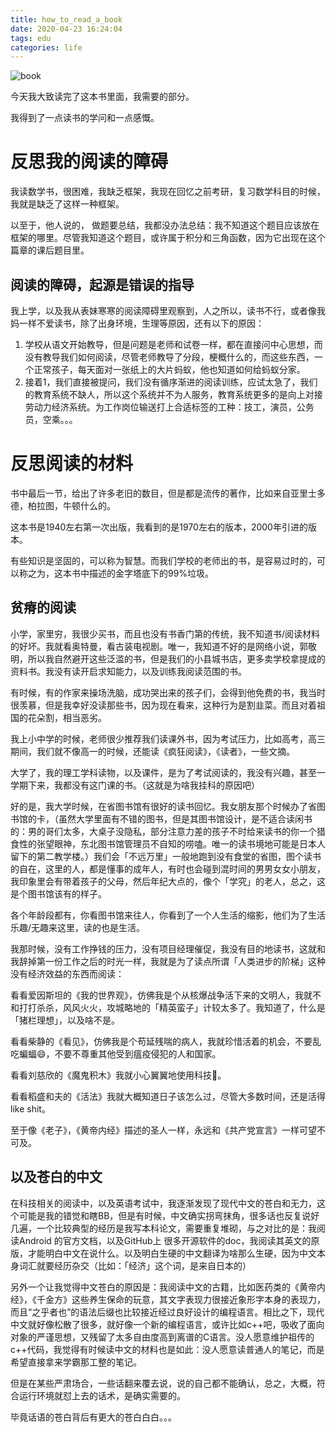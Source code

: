 ```yaml
---
title: how_to_read_a_book
date: 2020-04-23 16:24:04
tags: edu
categories: life
---
```


![book](https://i.loli.net/2020/04/23/DnAfqJNx7teSz2j.png "endAt20200423")

今天我大致读完了这本书里面，我需要的部分。

我得到了一点读书的学问和一点感慨。

<!--more-->

# 反思我的阅读的障碍

我读数学书，很困难，我缺乏框架，我现在回忆之前考研，复习数学科目的时候，我就是缺乏了这样一种框架。

以至于，他人说的， 做题要总结，我都没办法总结：我不知道这个题目应该放在框架的哪里。尽管我知道这个题目，或许属于积分和三角函数，因为它出现在这个篇章的课后题目里。

## 阅读的障碍，起源是错误的指导

我上学，以及我从表妹寒寒的阅读障碍里观察到，人之所以，读书不行，或者像我妈一样不爱读书，除了出身环境，生理等原因，还有以下的原因：

1. 学校从语文开始教导，但是问题是老师和试卷一样，都在直接问中心思想，而没有教导我们如何阅读，尽管老师教导了分段，梗概什么的，而这些东西，一个正常孩子，每天面对一张纸上的大片蚂蚁，他也知道如何给蚂蚁分家。
2. 接着1，我们直接被提问，我们没有循序渐进的阅读训练，应试太急了，我们的教育系统不缺人，所以这个系统并不为人服务，教育系统更多的是向上对接劳动力经济系统。为工作岗位输送打上合适标签的工种：技工，演员，公务员，空乘。。。

# 反思阅读的材料

书中最后一节，给出了许多老旧的数目，但是都是流传的著作，比如来自亚里士多德，柏拉图，牛顿什么的。

这本书是1940左右第一次出版，我看到的是1970左右的版本，2000年引进的版本。

有些知识是坚固的，可以称为智慧。而我们学校的老师出的书，是容易过时的，可以称之为，这本书中描述的金字塔底下的99%垃圾。

## 贫瘠的阅读

小学，家里穷，我很少买书，而且也没有书香门第的传统，我不知道书/阅读材料的好坏。我就看奥特曼，看古装电视剧。唯一，我知道不好的是网络小说，郭敬明，所以我自然避开这些泛滥的书，但是我们的小县城书店，更多卖学校拿提成的资料书。我没有读开启求知能力，以及训练我阅读范围的书。

有时候，有的作家来操场洗脑，成功哭出来的孩子们，会得到他免费的书，我当时很羡慕，但是我幸好没读那些书，因为现在看来，这种行为是割韭菜。而且对着祖国的花朵割，相当恶劣。

我上小中学的时候，老师很少推荐我们读课外书，因为考试压力，比如高考，高三期间，我们就不像高一的时候，还能读《疯狂阅读》，《读者》，一些文摘。

大学了，我的理工学科读物，以及课件，是为了考试阅读的，我没有兴趣，甚至一学期下来，我都没有这门课的书。（这就是为啥我挂科的原因吧）

好的是，我大学时候，在省图书馆有很好的读书回忆。我女朋友那个时候办了省图书馆的卡，（虽然大学里面有不错的图书，但是其图书馆设计，是不适合读闲书的：男的哥们太多，大桌子没隐私，部分注意力差的孩子不时给来读书的你一个猎食性的张望眼神，东北图书馆管理员不自知的唠嗑。唯一的读书境地可能是日本人留下的第二教学楼。）我们会「不远万里」一般地跑到没有食堂的省图，图个读书的自在，这里的人，都是懂事的成年人，有时也会碰到混时间的男男女女小朋友，我印象里会有带着孩子的父母，然后年纪大点的，像个「学究」的老人，总之，这是个图书馆该有的样子。

各个年龄段都有，你看图书馆来往人，你看到了一个人生活的缩影，他们为了生活乐趣/无趣来这里，读的也是生活。

我那时候，没有工作挣钱的压力，没有项目经理催促，我没有目的地读书，这就和我辞掉第一份工作之后的时光一样，我就是为了读点所谓「人类进步的阶梯」这种没有经济效益的东西而阅读：

看看爱因斯坦的《我的世界观》，仿佛我是个从核爆战争活下来的文明人，我就不和打打杀杀，风风火火，攻城略地的「精英蛮子」计较太多了。我知道了，什么是「猪栏理想」，以及啥不是。

看看柴静的《看见》，仿佛我是个苟延残喘的病人，我就珍惜活着的机会，不要乱吃蝙蝠😄，不要不尊重其他受到瘟疫侵犯的人和国家。

看看刘慈欣的《魔鬼积木》我就小心翼翼地使用科技📱。

看看稻盛和夫的《活法》我就大概知道日子该怎么过，尽管大多数时间，还是活得like shit。

至于像《老子》，《黄帝内经》描述的圣人一样，永远和《共产党宣言》一样可望不可及。

## 以及苍白的中文

在科技相关的阅读中，以及英语考试中，我逐渐发现了现代中文的苍白和无力，这个可能是我的错觉和瞎BB，但是有时候，中文确实拐弯抹角，很多话也反复说好几遍，一个比较典型的经历是我写本科论文，需要重复堆砌，与之对比的是：我阅读Android 的官方文档，以及GitHub上 很多开源软件的doc，我阅读其英文的原版，才能明白中文在说什么。以及明白生硬的中文翻译为啥那么生硬，因为中文本身词汇就要经历杂交（比如：「经济」这个词，是来自日本的）

另外一个让我觉得中文苍白的原因是：我阅读中文的古籍，比如医药类的《黄帝内经》，《千金方》这些养生保命的玩意，其文字表现力很接近象形字本身的表现力，而且“之乎者也”的语法后缀也比较接近经过良好设计的编程语言。相比之下，现代中文就好像松散了很多，就好像一个新的编程语言，或许比如c++吧，吸收了面向对象的严谨思想，又残留了太多自由度高到离谱的C语言。没人愿意维护祖传的c++代码，我觉得有时候读中文的材料也是如此：没人愿意读普通人的笔记，而是希望直接拿来学霸那工整的笔记。

但是在某些严肃场合，一些话翻来覆去说，说的自己都不能确认，总之，大概，符合运行环境就怼上去的话术，是确实需要的。

毕竟话语的苍白背后有更大的苍白白白。。。

